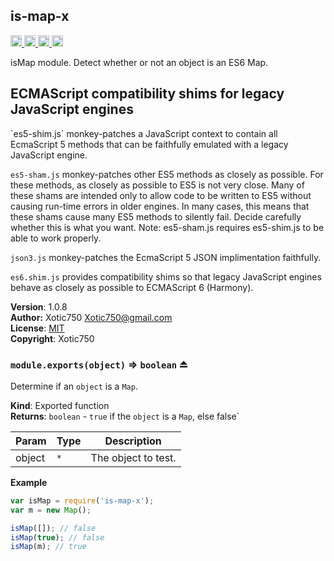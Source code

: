 <a name="module_is-map-x"></a>
## is-map-x
<a href="https://travis-ci.org/Xotic750/is-map-x"
title="Travis status">
<img src="https://travis-ci.org/Xotic750/is-map-x.svg?branch=master"
alt="Travis status" height="18">
</a>
<a href="https://david-dm.org/Xotic750/is-map-x"
title="Dependency status">
<img src="https://david-dm.org/Xotic750/is-map-x.svg"
alt="Dependency status" height="18"/>
</a>
<a
href="https://david-dm.org/Xotic750/is-map-x#info=devDependencies"
title="devDependency status">
<img src="https://david-dm.org/Xotic750/is-map-x/dev-status.svg"
alt="devDependency status" height="18"/>
</a>
<a href="https://badge.fury.io/js/is-map-x" title="npm version">
<img src="https://badge.fury.io/js/is-map-x.svg"
alt="npm version" height="18">
</a>

isMap module. Detect whether or not an object is an ES6 Map.

<h2>ECMAScript compatibility shims for legacy JavaScript engines</h2>
`es5-shim.js` monkey-patches a JavaScript context to contain all EcmaScript 5
methods that can be faithfully emulated with a legacy JavaScript engine.

`es5-sham.js` monkey-patches other ES5 methods as closely as possible.
For these methods, as closely as possible to ES5 is not very close.
Many of these shams are intended only to allow code to be written to ES5
without causing run-time errors in older engines. In many cases,
this means that these shams cause many ES5 methods to silently fail.
Decide carefully whether this is what you want. Note: es5-sham.js requires
es5-shim.js to be able to work properly.

`json3.js` monkey-patches the EcmaScript 5 JSON implimentation faithfully.

`es6.shim.js` provides compatibility shims so that legacy JavaScript engines
behave as closely as possible to ECMAScript 6 (Harmony).

**Version**: 1.0.8  
**Author:** Xotic750 <Xotic750@gmail.com>  
**License**: [MIT](&lt;https://opensource.org/licenses/MIT&gt;)  
**Copyright**: Xotic750  
<a name="exp_module_is-map-x--module.exports"></a>
### `module.exports(object)` ⇒ <code>boolean</code> ⏏
Determine if an `object` is a `Map`.

**Kind**: Exported function  
**Returns**: <code>boolean</code> - `true` if the `object` is a `Map`,
 else false`  

| Param | Type | Description |
| --- | --- | --- |
| object | <code>\*</code> | The object to test. |

**Example**  
```js
var isMap = require('is-map-x');
var m = new Map();

isMap([]); // false
isMap(true); // false
isMap(m); // true
```
